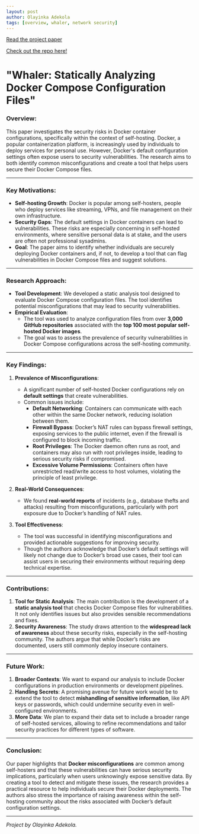 ```yaml
---
layout: post
author: Olayinka Adekola
tags: [overview, whaler, network security]
---
```


[Read the project paper](/assets/files/whaler.pdf)

[Check out the repo here!](https://github.com/NerdySouth/cs356-final-project)

# "Whaler: Statically Analyzing Docker Compose Configuration Files"

### **Overview:**

This paper investigates the security risks in Docker container configurations, specifically within the context of self-hosting. Docker, a popular containerization platform, is increasingly used by individuals to deploy services for personal use. However, Docker's default configuration settings often expose users to security vulnerabilities. The research aims to both identify common misconfigurations and create a tool that helps users secure their Docker Compose files.

---

### **Key Motivations:**

- **Self-hosting Growth**: Docker is popular among self-hosters, people who deploy services like streaming, VPNs, and file management on their own infrastructure.
- **Security Gaps**: The default settings in Docker containers can lead to vulnerabilities. These risks are especially concerning in self-hosted environments, where sensitive personal data is at stake, and the users are often not professional sysadmins.
- **Goal**: The paper aims to identify whether individuals are securely deploying Docker containers and, if not, to develop a tool that can flag vulnerabilities in Docker Compose files and suggest solutions.

---

### **Research Approach:**

- **Tool Development**: We developed a static analysis tool designed to evaluate Docker Compose configuration files. The tool identifies potential misconfigurations that may lead to security vulnerabilities.
- **Empirical Evaluation**:
  - The tool was used to analyze configuration files from over **3,000 GitHub repositories** associated with the **top 100 most popular self-hosted Docker images**.
  - The goal was to assess the prevalence of security vulnerabilities in Docker Compose configurations across the self-hosting community.

---

### **Key Findings:**

1. **Prevalence of Misconfigurations**:

   - A significant number of self-hosted Docker configurations rely on **default settings** that create vulnerabilities.
   - Common issues include:
     - **Default Networking**: Containers can communicate with each other within the same Docker network, reducing isolation between them.
     - **Firewall Bypass**: Docker’s NAT rules can bypass firewall settings, exposing services to the public internet, even if the firewall is configured to block incoming traffic.
     - **Root Privileges**: The Docker daemon often runs as root, and containers may also run with root privileges inside, leading to serious security risks if compromised.
     - **Excessive Volume Permissions**: Containers often have unrestricted read/write access to host volumes, violating the principle of least privilege.

2. **Real-World Consequences**:

   - We found **real-world reports** of incidents (e.g., database thefts and attacks) resulting from misconfigurations, particularly with port exposure due to Docker’s handling of NAT rules.

3. **Tool Effectiveness**:
   - The tool was successful in identifying misconfigurations and provided actionable suggestions for improving security.
   - Though the authors acknowledge that Docker’s default settings will likely not change due to Docker’s broad use cases, their tool can assist users in securing their environments without requiring deep technical expertise.

---

### **Contributions:**

1. **Tool for Static Analysis**: The main contribution is the development of a **static analysis tool** that checks Docker Compose files for vulnerabilities. It not only identifies issues but also provides sensible recommendations and fixes.
2. **Security Awareness**: The study draws attention to the **widespread lack of awareness** about these security risks, especially in the self-hosting community. The authors argue that while Docker’s risks are documented, users still commonly deploy insecure containers.

---

### **Future Work:**

1. **Broader Contexts**: We want to expand our analysis to include Docker configurations in production environments or development pipelines.
2. **Handling Secrets**: A promising avenue for future work would be to extend the tool to detect **mishandling of sensitive information**, like API keys or passwords, which could undermine security even in well-configured environments.
3. **More Data**: We plan to expand their data set to include a broader range of self-hosted services, allowing to refine recommendations and tailor security practices for different types of software.

---

### **Conclusion:**

Our paper highlights that **Docker misconfigurations** are common among self-hosters and that these vulnerabilities can have serious security implications, particularly when users unknowingly expose sensitive data. By creating a tool to detect and mitigate these issues, the research provides a practical resource to help individuals secure their Docker deployments. The authors also stress the importance of raising awareness within the self-hosting community about the risks associated with Docker’s default configuration settings.

---

_Project by Olayinka Adekola._
